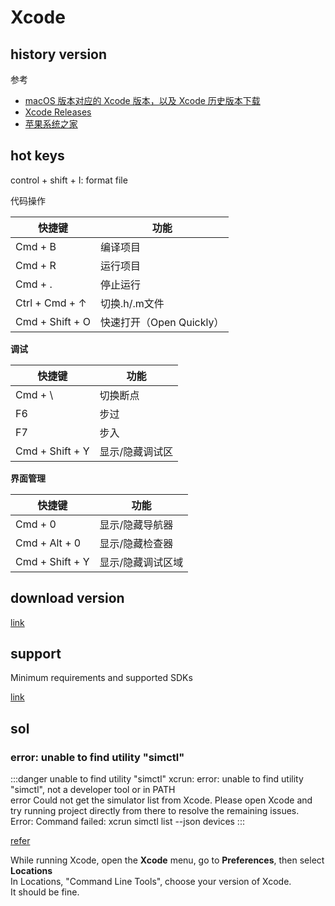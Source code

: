 # Xcode

## history version

参考

- [macOS 版本对应的 Xcode 版本，以及 Xcode 历史版本下载](https://uovol.com/macos-xcode-version)
- [Xcode Releases](https://xcodereleases.com)
- [苹果系统之家](https://macoshome.com/app/developertools/11427.html)

## hot keys

control + shift + I: format file

代码操作  

| 快捷键             | 功能                 |
| --------------- | ------------------ |
| Cmd + B         | 编译项目               |
| Cmd + R         | 运行项目               |
| Cmd + .         | 停止运行               |
| Ctrl + Cmd + ↑  | 切换.h/.m文件          |
| Cmd + Shift + O | 快速打开（Open Quickly） |
  
**调试**  

| 快捷键             | 功能       |
| --------------- | -------- |
| Cmd + \\        | 切换断点     |
| F6              | 步过       |
| F7              | 步入       |
| Cmd + Shift + Y | 显示/隐藏调试区 |
  
**界面管理**  

| 快捷键             | 功能        |
| --------------- | --------- |
| Cmd + 0         | 显示/隐藏导航器  |
| Cmd + Alt + 0   | 显示/隐藏检查器  |
| Cmd + Shift + Y | 显示/隐藏调试区域 |

## download version

[link](https://developer.apple.com/download/all/?q=Xcode)

## support

Minimum requirements and supported SDKs

[link](https://developer.apple.com/support/xcode/)

## sol

### error: unable to find utility "simctl"

:::danger unable to find utility "simctl"
xcrun: error: unable to find utility "simctl", not a developer tool or in PATH  
error Could not get the simulator list from Xcode. Please open Xcode and try running project directly from there to resolve the remaining issues.  
Error: Command failed: xcrun simctl list --json devices
:::

[refer](https://stackoverflow.com/a/53046024/17744936)

While running Xcode, open the **Xcode** menu, go to **Preferences**, then select **Locations**  
In Locations, "Command Line Tools", choose your version of Xcode.  
It should be fine.
